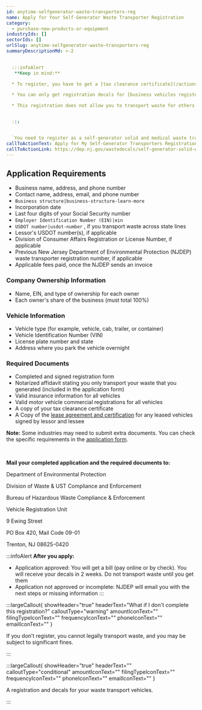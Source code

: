 ```yaml
---
id: anytime-selfgenerator-waste–transporters-reg
name: Apply for Your Self-Generator Waste Transporter Registration
category:
  - purchase-new-products-or-equipment
industryIds: []
sectorIds: []
urlSlug: anytime-selfgenerator-waste–transporters-reg
summaryDescriptionMd: >-2
   

  :::infoAlert 
   **Keep in mind:**

  * To register, you have to get a [tax clearance certificate](/actions/tax-clearance-certificate-apply). This document shows that your business is in good standing with taxes

  * You can only get registration decals for [business vehicles registered as commercial vehicles](https://www.nj.gov/mvc/vehicles/commvehinfo.htm#39). Passenger (Pass) or passenger-commercial (Pass-Com) vehicle registrations are not acceptable

  * This registration does not allow you to transport waste for others. If you need to do that, [apply for an A-901 license](https://dep.nj.gov/dshw/swpl/a-901/)


  :::


  `You need to register as a self-generator solid and medical waste transporter|self-generator-waste` if you transport waste generated by your business.
callToActionText: Apply for My Self-Generator Transporters Registration
callToActionLink: https://dep.nj.gov/wastedecals/self-generator-solid-waste-transporters/
---
```

## Application Requirements

* Business name, address, and phone number
* Contact name, address, email, and phone number
* `Business structure|business-structure-learn-more` 
* Incorporation date 
* Last four digits of your Social Security number
* `Employer Identification Number (EIN)|ein` 
* `USDOT number|usdot-number` , if you transport waste across state lines
* Lessor's USDOT number(s), if applicable
* Division of Consumer Affairs Registration or License Number, if applicable
* Previous New Jersey Department of Environmental Protection (NJDEP) waste transporter registration number, if applicable
* Applicable fees paid, once the NJDEP sends an invoice

### Company Ownership Information

* Name, EIN, and type of ownership for each owner
* Each owner's share of the business (must total 100%)

### Vehicle Information

* Vehicle type (for example, vehicle, cab, trailer, or container)
* Vehicle Identification Number (VIN)
* License plate number and state
* Address where you park the vehicle overnight

### Required Documents

* Completed and signed registration form
* Notarized affidavit stating you only transport your waste that you generated (included in the application form)
* Valid insurance information for all vehicles
* Valid motor vehicle commercial registrations for all vehicles
* A copy of your tax clearance certificate
* A Copy of the [lease agreement and certification](https://dep.nj.gov/wp-content/uploads/wastedecals/lease-agreement-certification.pdf) for any leased vehicles signed by lessor and lessee

**Note:** Some industries may need to submit extra documents. You can check the specific requirements in the [application form](https://dep.nj.gov/wp-content/uploads/wastedecals/transporter-registration-initial-application-solid-medical-waste-self-generator-revised-6-24-2025.pdf).

&nbsp;

**Mail your completed application and the required documents to:**

Department of Environmental Protection

Division of Waste & UST Compliance and Enforcement

Bureau of Hazardous Waste Compliance & Enforcement

Vehicle Registration Unit

9 Ewing Street

PO Box 420, Mail Code 09-01

Trenton, NJ 08625-0420

:::infoAlert
 **After you apply:**

* Application approved: You will get a bill (pay online or by check). You will receive your decals in 2 weeks. Do not transport waste until you get them
* Application not approved or incomplete: NJDEP will email you with the next steps or missing information
  :::

:::largeCallout{ showHeader="true" headerText="What if I don't complete this registration?" calloutType="warning" amountIconText="" filingTypeIconText="" frequencyIconText="" phoneIconText="" emailIconText="" }

If you don’t register, you cannot legally transport waste, and you may be subject to significant fines.

:::

:::largeCallout{ showHeader="true" headerText="" calloutType="conditional" amountIconText="" filingTypeIconText="" frequencyIconText="" phoneIconText="" emailIconText="" }

A registration and decals for your waste transport vehicles. 

:::